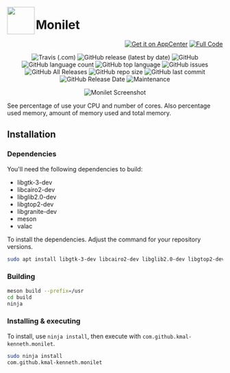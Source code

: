 <p align="center">
    <img align="left" width="64" height="64" src="data/icons/64/com.github.kmal-kenneth.monilet.svg">
    <h1 class="rich-diff-level-zero">Monilet</h1>
</p>

<p align="right">
  <a href="https://appcenter.elementary.io/com.github.kmal-kenneth.monilet"><img src="https://appcenter.elementary.io/badge.svg" alt="Get it on AppCenter"></a>
  <a href="https://gitlab.com/kmal-kenneth/monilet"><img src="https://raw.github.com/kmal-kenneth/monilet/master/data/images/badge.png" alt="Full Code"></a>
</p>

<p align="center">
  <img alt="Travis (.com)" src="https://img.shields.io/travis/com/kmal-kenneth/monilet">
  <img alt="GitHub release (latest by date)" src="https://img.shields.io/github/v/release/kmal-kenneth/monilet">
  <img alt="GitHub" src="https://img.shields.io/github/license/kmal-kenneth/monilet">
  <img alt="GitHub language count" src="https://img.shields.io/github/languages/count/kmal-kenneth/monilet">
  <img alt="GitHub top language" src="https://img.shields.io/github/languages/top/kmal-kenneth/monilet">
  <img alt="GitHub issues" src="https://img.shields.io/github/issues/kmal-kenneth/monilet">
  <img alt="GitHub All Releases" src="https://img.shields.io/github/downloads/kmal-kenneth/monilet/total">
  <img alt="GitHub repo size" src="https://img.shields.io/github/repo-size/kmal-kenneth/monilet">
  <img alt="GitHub last commit" src="https://img.shields.io/github/last-commit/kmal-kenneth/monilet">
  <img alt="GitHub Release Date" src="https://img.shields.io/github/release-date/kmal-kenneth/monilet">
  <img alt="Maintenance" src="https://img.shields.io/maintenance/yes/2020">
</p>

<p align="center">
    <img alt="Monilet Screenshot" src="https://raw.github.com/kmal-kenneth/monilet/master/data/images/screenshot.png">
</p>

See percentage of use your CPU and number of cores. Also percentage used memory, amount of memory used and total memory.

## Installation

### Dependencies

You'll need the following dependencies to build:

* libgtk-3-dev
* libcairo2-dev
* libglib2.0-dev
* libgtop2-dev
* libgranite-dev
* meson
* valac

To install the dependencies. Adjust the command for your repository versions.

```bash
sudo apt install libgtk-3-dev libcairo2-dev libglib2.0-dev libgtop2-dev libgranite-dev valac
```

### Building

```bash
meson build --prefix=/usr
cd build
ninja
```

### Installing & executing

To install, use `ninja install`, then execute with `com.github.kmal-kenneth.monilet`.

```bash
sudo ninja install
com.github.kmal-kenneth.monilet
```
